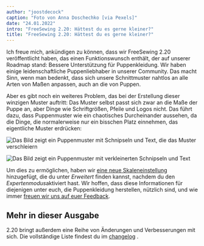 ```yaml
---
author: "joostdecock"
caption: "Foto von Anna Doschechko [via Pexels]"
date: "24.01.2022"
intro: "FreeSewing 2.20: Hättest du es gerne kleiner?"
title: "FreeSewing 2.20: Hättest du es gerne kleiner?"
---
```


Ich freue mich, ankündigen zu können, dass wir FreeSewing 2.20 veröffentlicht haben, das einen Funktionswunsch enthält, der auf unserer Roadmap stand: Bessere Unterstützung für Puppenkleidung. Wir haben einige leidenschaftliche Puppenliebhaber in unserer Community. Das macht Sinn, wenn man bedenkt, dass sich unsere Schnittmuster nahtlos an alle Arten von Maßen anpassen, auch an die von Puppen.

Aber es gibt noch ein weiteres Problem, das bei der Erstellung dieser winzigen Muster auftritt: Das Muster selbst passt sich zwar an die Maße der Puppe an, aber Dinge wie Schriftgrößen, Pfeile und Logos nicht. Das führt dazu, dass Puppenmuster wie ein chaotisches Durcheinander aussehen, da die Dinge, die normalerweise nur ein bisschen Platz einnehmen, das eigentliche Muster erdrücken:

![Das Bild zeigt ein Puppenmuster mit Schnipseln und Text, die das Muster verschleiern](https://posts.freesewing.org/uploads/pres_scale_de0edf2cd7.png "Das ist Aaron für eine Puppe der Größe 1/10 in 2,19. Nicht toll")

![Das Bild zeigt ein Puppenmuster mit verkleinerten Schnipseln und Text](https://posts.freesewing.org/uploads/post_scale_5a422f8c73.png "Das ist der gleiche Aaron in 2.20. Wie du sehen kannst, ist es viel besser")

Um dies zu ermöglichen, haben wir [eine neue Skaleneinstellung](/docs/guide/options/scale) hinzugefügt, die du unter *Erweitert* finden kannst, nachdem du den *Expertenmodus*aktiviert hast. Wir hoffen, dass diese Informationen für diejenigen unter euch, die Puppenkleidung herstellen, nützlich sind, und wie immer [freuen wir uns auf euer Feedback](https://discord.freesewing.org/).

## Mehr in dieser Ausgabe

2.20 bringt außerdem eine Reihe von Änderungen und Verbesserungen mit sich. Die vollständige Liste findest du im [changelog](https://github.com/freesewing/freesewing/blob/develop/CHANGELOG.md#2200-2022-01-24) .
